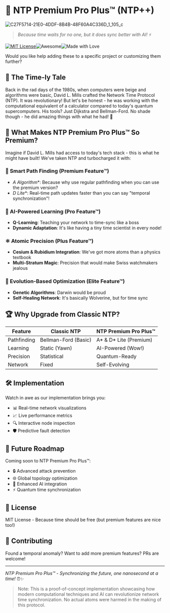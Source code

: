 # 🚀 NTP Premium Pro Plus™ (NTP++) 

![C27F5714-21E0-4DDF-8B4B-48F60A4C336D_1_105_c](https://github.com/user-attachments/assets/6c27244b-dde2-491b-8d96-7e6c45255d00)


> *Because time waits for no one, but it does sync better with AI!* ⚡️

[![MIT License](https://img.shields.io/badge/License-MIT-green.svg)](https://choosealicense.com/licenses/mit/)![Awesome](https://cdn.jsdelivr.net/gh/sindresorhus/awesome@d7305f38d29fed78fa85652e3a63e154dd8e8829/media/badge.svg)![Made with Love](https://img.shields.io/badge/made%20with-%E2%9D%A4-red)

Would you like help adding these to a specific project or customizing them further?

## 📜 The Time-ly Tale

Back in the rad days of the 1980s, when computers were beige and algorithms were basic, David L. Mills crafted the Network Time Protocol (NTP). It was revolutionary! But let's be honest - he was working with the computational equivalent of a calculator compared to today's quantum supercomputers. His tools? Just Dijkstra and Bellman-Ford. No shade though - he did amazing things with what he had! 🌟

## 🎯 What Makes NTP Premium Pro Plus™ So Premium? 

Imagine if David L. Mills had access to today's tech stack - this is what he might have built! We've taken NTP and turbocharged it with:

### 🧭 Smart Path Finding (Premium Feature™)
- **A* Algorithm**: Because why use regular pathfinding when you can use the premium version? 
- **D* Lite**: Real-time path updates faster than you can say "temporal synchronization"!

### 🤖 AI-Powered Learning (Pro Feature™)
- **Q-Learning**: Teaching your network to time-sync like a boss
- **Dynamic Adaptation**: It's like having a tiny time scientist in every node!

### ⚛️ Atomic Precision (Plus Feature™)
- **Cesium & Rubidium Integration**: We've got more atoms than a physics textbook
- **Multi-Stratum Magic**: Precision that would make Swiss watchmakers jealous

### 🧬 Evolution-Based Optimization (Elite Feature™)
- **Genetic Algorithms**: Darwin would be proud
- **Self-Healing Network**: It's basically Wolverine, but for time sync

## 🏆 Why Upgrade from Classic NTP?

| Feature | Classic NTP | NTP Premium Pro Plus™ |
|---------|-------------|----------------------|
| Pathfinding | Bellman-Ford (Basic) | A* & D* Lite (Premium) |
| Learning | Static (Yawn) | AI-Powered (Wow!) |
| Precision | Statistical | Quantum-Ready |
| Network | Fixed | Self-Evolving |

## 🛠️ Implementation

Watch in awe as our implementation brings you:
- 📊 Real-time network visualizations
- 📈 Live performance metrics
- 🔍 Interactive node inspection
- 🛡️ Predictive fault detection

## 🚀 Future Roadmap

Coming soon to NTP Premium Pro Plus™:
- 🔒 Advanced attack prevention
- 🌐 Global topology optimization
- 🤖 Enhanced AI integration
- ⚡️ Quantum time synchronization

## 📝 License

MIT License - Because time should be free (but premium features are nice too!)

## 🤝 Contributing

Found a temporal anomaly? Want to add more premium features? PRs are welcome! 

---

*NTP Premium Pro Plus™ - Synchronizing the future, one nanosecond at a time!* ⏰✨

> Note: This is a proof-of-concept implementation showcasing how modern computational techniques and AI can revolutionize network time synchronization. No actual atoms were harmed in the making of this protocol.
